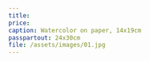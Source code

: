 ```yaml
---
title: 
price: 
caption: Watercolor on paper, 14x19cm 
passpartout: 24x30cm
file: /assets/images/01.jpg
---
```

